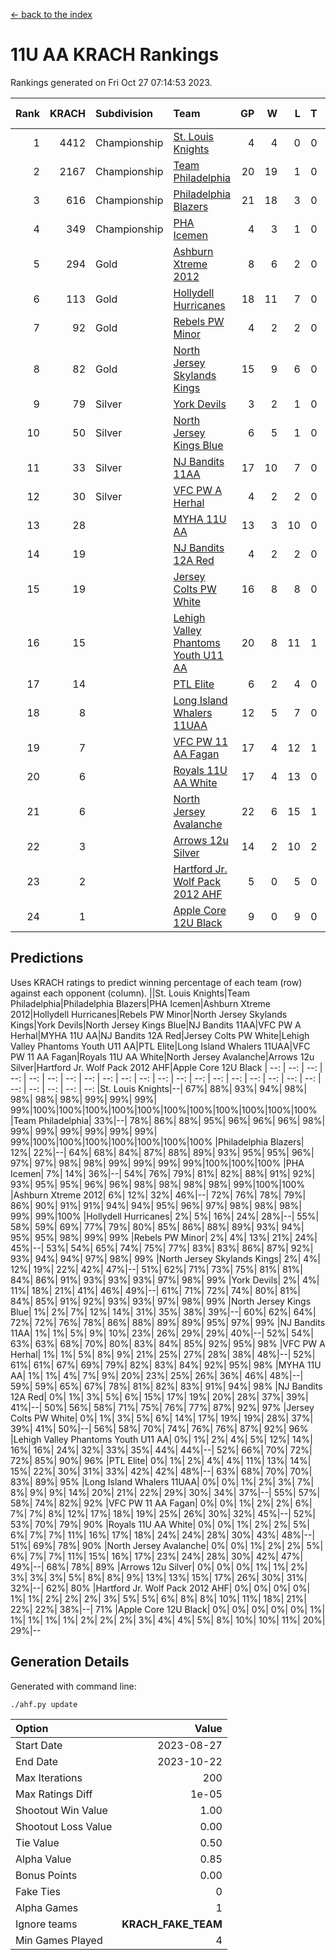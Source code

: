 [<- back to the index](readme.md)
# 11U AA KRACH Rankings
Rankings generated on Fri Oct 27 07:14:53 2023.

Rank|KRACH|Subdivision|Team|GP|W|L|T|OTW|OTL|SoS|Exp Wins|Win Diff
---:|---:|:---|:---|---:|---:|---:|---:|---:|---:|---:|---:|---:
1|4412|Championship|[St. Louis Knights](https://gamesheetstats.com/seasons/3659/teams/143319/schedule)|4|4|0|0|0|0|149|4.8|-0.0
2|2167|Championship|[Team Philadelphia](https://gamesheetstats.com/seasons/3659/teams/140788/schedule)|20|19|1|0|0|0|139|19.8|-0.0
3|616|Championship|[Philadelphia Blazers](https://gamesheetstats.com/seasons/3659/teams/140785/schedule)|21|18|3|0|0|0|420|18.8|-0.0
4|349|Championship|[PHA Icemen](https://gamesheetstats.com/seasons/3659/teams/143313/schedule)|4|3|1|0|0|0|457|3.8|-0.0
5|294|Gold|[Ashburn Xtreme 2012](https://gamesheetstats.com/seasons/3659/teams/140775/schedule)|8|6|2|0|1|0|497|6.8|-0.0
6|113|Gold|[Hollydell Hurricanes](https://gamesheetstats.com/seasons/3659/teams/140777/schedule)|18|11|7|0|0|0|578|11.9|0.0
7|92|Gold|[Rebels PW Minor](https://gamesheetstats.com/seasons/3659/teams/140786/schedule)|4|2|2|0|0|0|564|2.8|-0.0
8|82|Gold|[North Jersey Skylands Kings](https://gamesheetstats.com/seasons/3659/teams/140784/schedule)|15|9|6|0|1|1|364|9.9|0.0
9|79|Silver|[York Devils](https://gamesheetstats.com/seasons/3659/teams/140469/schedule)|3|2|1|0|1|0|546|2.9|0.0
10|50|Silver|[North Jersey Kings Blue](https://gamesheetstats.com/seasons/3659/teams/140459/schedule)|6|5|1|0|0|0|11|5.9|0.0
11|33|Silver|[NJ Bandits 11AA](https://gamesheetstats.com/seasons/3659/teams/140782/schedule)|17|10|7|0|0|1|188|10.9|0.0
12|30|Silver|[VFC PW A Herhal](https://gamesheetstats.com/seasons/3659/teams/140467/schedule)|4|2|2|0|0|0|50|2.9|0.0
13|28||[MYHA 11U AA](https://gamesheetstats.com/seasons/3659/teams/140781/schedule)|13|3|10|0|0|0|613|3.9|0.0
14|19||[NJ Bandits 12A Red](https://gamesheetstats.com/seasons/3659/teams/140458/schedule)|4|2|2|0|0|0|26|2.9|0.0
15|19||[Jersey Colts PW White](https://gamesheetstats.com/seasons/3659/teams/140778/schedule)|16|8|8|0|1|0|187|8.9|0.0
16|15||[Lehigh Valley Phantoms Youth U11 AA](https://gamesheetstats.com/seasons/3659/teams/140779/schedule)|20|8|11|1|1|0|518|9.4|0.0
17|14||[PTL Elite](https://gamesheetstats.com/seasons/3659/teams/140462/schedule)|6|2|4|0|0|0|37|2.9|0.0
18|8||[Long Island Whalers 11UAA](https://gamesheetstats.com/seasons/3659/teams/140780/schedule)|12|5|7|0|0|1|66|5.9|0.0
19|7||[VFC PW 11 AA Fagan](https://gamesheetstats.com/seasons/3659/teams/140789/schedule)|17|4|12|1|1|1|166|5.4|0.0
20|6||[Royals 11U AA White](https://gamesheetstats.com/seasons/3659/teams/140787/schedule)|17|4|13|0|0|0|255|4.9|0.0
21|6||[North Jersey Avalanche](https://gamesheetstats.com/seasons/3659/teams/140783/schedule)|22|6|15|1|1|3|131|7.4|0.0
22|3||[Arrows 12u Silver](https://gamesheetstats.com/seasons/3659/teams/140774/schedule)|14|2|10|2|0|0|65|3.9|0.0
23|2||[Hartford Jr. Wolf Pack 2012 AHF](https://gamesheetstats.com/seasons/3659/teams/140776/schedule)|5|0|5|0|0|0|40|0.9|0.0
24|1||[Apple Core 12U Black](https://gamesheetstats.com/seasons/3659/teams/140773/schedule)|9|0|9|0|0|0|537|0.9|0.0

## Predictions
Uses KRACH ratings to predict winning percentage of each team (row) against each opponent (column).
||St. Louis Knights|Team Philadelphia|Philadelphia Blazers|PHA Icemen|Ashburn Xtreme 2012|Hollydell Hurricanes|Rebels PW Minor|North Jersey Skylands Kings|York Devils|North Jersey Kings Blue|NJ Bandits 11AA|VFC PW A Herhal|MYHA 11U AA|NJ Bandits 12A Red|Jersey Colts PW White|Lehigh Valley Phantoms Youth U11 AA|PTL Elite|Long Island Whalers 11UAA|VFC PW 11 AA Fagan|Royals 11U AA White|North Jersey Avalanche|Arrows 12u Silver|Hartford Jr. Wolf Pack 2012 AHF|Apple Core 12U Black
| --: | --: | --: | --: | --: | --: | --: | --: | --: | --: | --: | --: | --: | --: | --: | --: | --: | --: | --: | --: | --: | --: | --: | --: | --: 
|St. Louis Knights|--| 67%| 88%| 93%| 94%| 98%| 98%| 98%| 98%| 99%| 99%| 99%| 99%|100%|100%|100%|100%|100%|100%|100%|100%|100%|100%|100%
|Team Philadelphia| 33%|--| 78%| 86%| 88%| 95%| 96%| 96%| 96%| 98%| 99%| 99%| 99%| 99%| 99%| 99%| 99%|100%|100%|100%|100%|100%|100%|100%
|Philadelphia Blazers| 12%| 22%|--| 64%| 68%| 84%| 87%| 88%| 89%| 93%| 95%| 95%| 96%| 97%| 97%| 98%| 98%| 99%| 99%| 99%| 99%|100%|100%|100%
|PHA Icemen|  7%| 14%| 36%|--| 54%| 76%| 79%| 81%| 82%| 88%| 91%| 92%| 93%| 95%| 95%| 96%| 96%| 98%| 98%| 98%| 98%| 99%|100%|100%
|Ashburn Xtreme 2012|  6%| 12%| 32%| 46%|--| 72%| 76%| 78%| 79%| 86%| 90%| 91%| 91%| 94%| 94%| 95%| 96%| 97%| 98%| 98%| 98%| 99%| 99%|100%
|Hollydell Hurricanes|  2%|  5%| 16%| 24%| 28%|--| 55%| 58%| 59%| 69%| 77%| 79%| 80%| 85%| 86%| 88%| 89%| 93%| 94%| 95%| 95%| 98%| 99%| 99%
|Rebels PW Minor|  2%|  4%| 13%| 21%| 24%| 45%|--| 53%| 54%| 65%| 74%| 75%| 77%| 83%| 83%| 86%| 87%| 92%| 93%| 94%| 94%| 97%| 98%| 99%
|North Jersey Skylands Kings|  2%|  4%| 12%| 19%| 22%| 42%| 47%|--| 51%| 62%| 71%| 73%| 75%| 81%| 81%| 84%| 86%| 91%| 93%| 93%| 93%| 97%| 98%| 99%
|York Devils|  2%|  4%| 11%| 18%| 21%| 41%| 46%| 49%|--| 61%| 71%| 72%| 74%| 80%| 81%| 84%| 85%| 91%| 92%| 93%| 93%| 97%| 98%| 99%
|North Jersey Kings Blue|  1%|  2%|  7%| 12%| 14%| 31%| 35%| 38%| 39%|--| 60%| 62%| 64%| 72%| 72%| 76%| 78%| 86%| 88%| 89%| 89%| 95%| 97%| 99%
|NJ Bandits 11AA|  1%|  1%|  5%|  9%| 10%| 23%| 26%| 29%| 29%| 40%|--| 52%| 54%| 63%| 63%| 68%| 70%| 80%| 83%| 84%| 85%| 92%| 95%| 98%
|VFC PW A Herhal|  1%|  1%|  5%|  8%|  9%| 21%| 25%| 27%| 28%| 38%| 48%|--| 52%| 61%| 61%| 67%| 69%| 79%| 82%| 83%| 84%| 92%| 95%| 98%
|MYHA 11U AA|  1%|  1%|  4%|  7%|  9%| 20%| 23%| 25%| 26%| 36%| 46%| 48%|--| 59%| 59%| 65%| 67%| 78%| 81%| 82%| 83%| 91%| 94%| 98%
|NJ Bandits 12A Red|  0%|  1%|  3%|  5%|  6%| 15%| 17%| 19%| 20%| 28%| 37%| 39%| 41%|--| 50%| 56%| 58%| 71%| 75%| 76%| 77%| 87%| 92%| 97%
|Jersey Colts PW White|  0%|  1%|  3%|  5%|  6%| 14%| 17%| 19%| 19%| 28%| 37%| 39%| 41%| 50%|--| 56%| 58%| 70%| 74%| 76%| 76%| 87%| 92%| 96%
|Lehigh Valley Phantoms Youth U11 AA|  0%|  1%|  2%|  4%|  5%| 12%| 14%| 16%| 16%| 24%| 32%| 33%| 35%| 44%| 44%|--| 52%| 66%| 70%| 72%| 72%| 85%| 90%| 96%
|PTL Elite|  0%|  1%|  2%|  4%|  4%| 11%| 13%| 14%| 15%| 22%| 30%| 31%| 33%| 42%| 42%| 48%|--| 63%| 68%| 70%| 70%| 83%| 89%| 95%
|Long Island Whalers 11UAA|  0%|  0%|  1%|  2%|  3%|  7%|  8%|  9%|  9%| 14%| 20%| 21%| 22%| 29%| 30%| 34%| 37%|--| 55%| 57%| 58%| 74%| 82%| 92%
|VFC PW 11 AA Fagan|  0%|  0%|  1%|  2%|  2%|  6%|  7%|  7%|  8%| 12%| 17%| 18%| 19%| 25%| 26%| 30%| 32%| 45%|--| 52%| 53%| 70%| 79%| 90%
|Royals 11U AA White|  0%|  0%|  1%|  2%|  2%|  5%|  6%|  7%|  7%| 11%| 16%| 17%| 18%| 24%| 24%| 28%| 30%| 43%| 48%|--| 51%| 69%| 78%| 90%
|North Jersey Avalanche|  0%|  0%|  1%|  2%|  2%|  5%|  6%|  7%|  7%| 11%| 15%| 16%| 17%| 23%| 24%| 28%| 30%| 42%| 47%| 49%|--| 68%| 78%| 89%
|Arrows 12u Silver|  0%|  0%|  0%|  1%|  1%|  2%|  3%|  3%|  3%|  5%|  8%|  8%|  9%| 13%| 13%| 15%| 17%| 26%| 30%| 31%| 32%|--| 62%| 80%
|Hartford Jr. Wolf Pack 2012 AHF|  0%|  0%|  0%|  0%|  1%|  1%|  2%|  2%|  2%|  3%|  5%|  5%|  6%|  8%|  8%| 10%| 11%| 18%| 21%| 22%| 22%| 38%|--| 71%
|Apple Core 12U Black|  0%|  0%|  0%|  0%|  0%|  1%|  1%|  1%|  1%|  1%|  2%|  2%|  2%|  3%|  4%|  4%|  5%|  8%| 10%| 10%| 11%| 20%| 29%|--

## Generation Details

Generated with command line:
```
./ahf.py update
```

| Option | Value |
| :----- | ----: |
| Start Date | 2023-08-27 |
| End Date | 2023-10-22 |
| Max Iterations | 200 |
| Max Ratings Diff | 1e-05 |
| Shootout Win Value | 1.00 |
| Shootout Loss Value | 0.00 |
| Tie Value | 0.50 |
| Alpha Value | 0.85 |
| Bonus Points | 0.00 |
| Fake Ties | 0 |
| Alpha Games | 1 |
| Ignore teams | __KRACH_FAKE_TEAM__ |
| Min Games Played | 4 |

